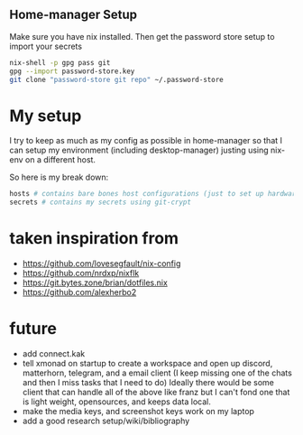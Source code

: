 ## Home-manager Setup
Make sure you have nix installed.
Then get the password store setup to import your secrets
```bash
nix-shell -p gpg pass git
gpg --import password-store.key
git clone "password-store git repo" ~/.password-store
```

# My setup
I try to keep as much as my config as possible in home-manager
so that I can setup my environment (including desktop-manager)
justing using nix-env on a different host.

So here is my break down:
```bash
hosts # contains bare bones host configurations (just to set up hardware specific configurations)
secrets # contains my secrets using git-crypt
```

# taken inspiration from
- https://github.com/lovesegfault/nix-config
- https://github.com/nrdxp/nixflk
- https://git.bytes.zone/brian/dotfiles.nix
- https://github.com/alexherbo2

# future

- add connect.kak
- tell xmonad on startup to create a workspace and open up discord, matterhorn, telegram, and a email client (I keep missing one of the chats and then I miss tasks that I need to do) Ideally there would be some client that can handle all of the above like franz but I can't fond one that is light weight, opensources, and keeps data local.
- make the media keys, and screenshot keys work on my laptop
- add a good research setup/wiki/bibliography
